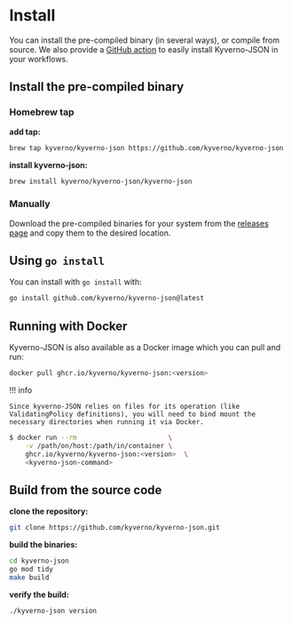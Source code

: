 # Install

You can install the pre-compiled binary (in several ways), or compile from source.
We also provide a [GitHub action](#github-action) to easily install Kyverno-JSON in your workflows.

## Install the pre-compiled binary

### Homebrew tap

**add tap:**

```bash
brew tap kyverno/kyverno-json https://github.com/kyverno/kyverno-json
```

**install kyverno-json:**

```bash
brew install kyverno/kyverno-json/kyverno-json
```

### Manually

Download the pre-compiled binaries for your system from the [releases page](https://github.com/kyverno/kyverno-json/releases) and copy them to the desired location.

## Using `go install`

You can install with `go install` with:

```bash
go install github.com/kyverno/kyverno-json@latest
```
## Running with Docker 

Kyverno-JSON is also available as a Docker image which you can pull and run:

```bash
docker pull ghcr.io/kyverno/kyverno-json:<version>
```

!!! info

    Since kyverno-JSON relies on files for its operation (like ValidatingPolicy definitions), you will need to bind mount the necessary directories when running it via Docker.


```bash
$ docker run --rm                       \
    -v /path/on/host:/path/in/container \
    ghcr.io/kyverno/kyverno-json:<version>  \
    <kyverno-json-command>
```


## Build from the source code

**clone the repository:**

```bash
git clone https://github.com/kyverno/kyverno-json.git
```

**build the binaries:**

```bash
cd kyverno-json
go mod tidy
make build
```

**verify the build:**

```bash
./kyverno-json version
```